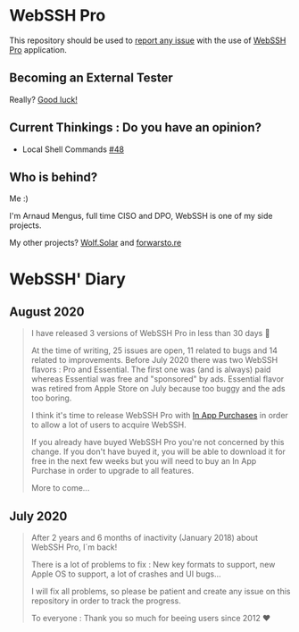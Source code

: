 # WebSSH Pro
This repository should be used to [report any issue](https://github.com/isontheline/pro.webssh.net/issues) with the use of [WebSSH Pro](https://apps.apple.com/us/app/webssh-pro/id497714887) application.

## Becoming an External Tester
Really? [Good luck!](https://github.com/isontheline/pro.webssh.net/wiki/Becoming-External-Tester)

## Current Thinkings : Do you have an opinion?
* Local Shell Commands [#48](https://github.com/isontheline/pro.webssh.net/issues/48)

## Who is behind?
Me :)

I'm Arnaud Mengus, full time CISO and DPO, WebSSH is one of my side projects.

My other projects? [Wolf.Solar](https://wolf.solar) and [forwarsto.re](https://forwardsto.re)

# WebSSH' Diary
## August 2020
> I have released 3 versions of WebSSH Pro in less than 30 days 🥳
>
> At the time of writing, 25 issues are open, 11 related to bugs and 14 related to improvements.
> Before July 2020 there was two WebSSH flavors : Pro and Essential. The first one was (and is always) paid whereas Essential was free and "sponsored" by ads. Essential flavor was retired from Apple Store on July because too buggy and the ads too boring.
>
> I think it's time to release WebSSH Pro with [In App Purchases](https://github.com/isontheline/pro.webssh.net/issues/23) in order to allow a lot of users to acquire WebSSH.
>
> If you already have buyed WebSSH Pro you're not concerned by this change. If you don't have buyed it, you will be able to download it for free in the next few weeks but you will need to buy an In App Purchase in order to upgrade to all features.
>
> More to come...

## July 2020
> After 2 years and 6 months of inactivity (January 2018) about WebSSH Pro, I´m back!
>
> There is a lot of problems to fix : New key formats to support, new Apple OS to support, a lot of crashes and UI bugs...
>
> I will fix all problems, so please be patient and create any issue on this repository in order to track the progress.
>
> To everyone : Thank you so much for beeing users since 2012 ♥
